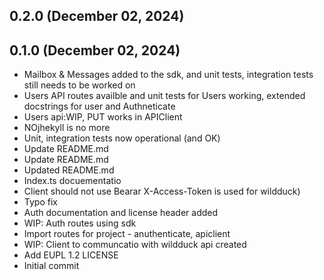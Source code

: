 ## 0.2.0 (December 02, 2024)


## 0.1.0 (December 02, 2024)
  - Mailbox & Messages added to the sdk, and unit tests, integration tests still needs to be worked on
  - Users API routes availble and unit tests for Users working, extended docstrings for user and Authneticate
  - Users api:WIP, PUT works in APIClient
  - NOjhekyll is no more
  - Unit, integration tests now operational (and OK)
  - Update README.md
  - Update README.md
  - Updated README.md
  - Index.ts docuementatio
  - Client should not use Bearar X-Access-Token is used for wildduck)
  - Typo fix
  - Auth documentation and license header added
  - WIP: Auth routes using sdk
  - Import routes for project - anuthenticate, apiclient
  - WIP: Client to communcatio with wildduck api created
  - Add EUPL 1.2 LICENSE
  - Initial commit


